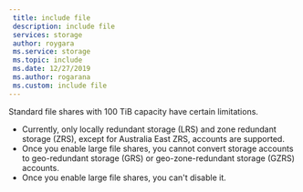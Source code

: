 ```yaml
---
 title: include file
 description: include file
 services: storage
 author: roygara
 ms.service: storage
 ms.topic: include
 ms.date: 12/27/2019
 ms.author: rogarana
 ms.custom: include file
---
```

Standard file shares with 100 TiB capacity have certain limitations.

- Currently, only locally redundant storage (LRS) and zone redundant storage (ZRS), except for Australia East ZRS, accounts are supported. 
- Once you enable large file shares, you cannot convert storage accounts to geo-redundant storage (GRS) or geo-zone-redundant storage (GZRS) accounts.
- Once you enable large file shares, you can't disable it.
